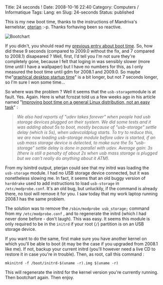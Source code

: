 Title: 24 seconds !
Date: 2008-10-16 22:40
Category: Computers / Informatique
Tags:
Lang: en
Slug: 24-seconds
Status: published

This is my new boot time, thanks to the instructions of Mandriva's kernelstar,
[pterjan](http://fasmz.org/%7Epterjan/blog/) :-p. Thanks forhaving been so
reactive.

![Bootchart]({static}/media/mandriva/bootchart-2009.0-no-usb-storage.png)

If you didn't, you should read my [previous entry about boot
time](/post/2008/10/14/What-happened-to-my-boot-time-dude). So, how did these 9
seconds (compared to 2009.0 without the fix, and 7 compared to 2008.1)
disapeared ? Well, first, I'd tell you I'm not sure they're completely gone,
because I felt that loging in was sensibly slower (more time until I have a
wallpaper) but I have no numbers for this, as I only measured the boot time
until gdm for 2008.1 and 2009.0. So maybe the"[graphical desktop startup
time](http://blog.crozat.net/2008/09/improving-boot-time-on-general-linux.html)"
is a bit longer, but not 7 seconds longer, so I'm sure I won some time...

So where was the problem ? Well it seems that the `usb-storage`module is at
fault. Yes. Again. Here is what fcrozat told us a few weeks ago in his article
named "[Improving boot time on a general Linux distribution, not an easy
task](http://blog.crozat.net/2008/09/improving-boot-time-on-general-linux.html)"
:

> *We also had reports of "udev takes forever" when people had usb storage
> devices plugged on their system. We did some tests and it was adding about 5s
> to boot, mostly because of "usb-storage" settle delay (which is 5s), when
> udevcoldplug starts. To try to reduce this, we are now loading usb-storage
> module before udev is started, if an usb mass storage device is detected, to
> make sure the 5s "usb-storage" settle delay is done in parallel with udev.
> Average gain: 3s (there is still a penalty of about 2s when usb mass storage
> is plugged but we can't really do anything about it ATM).*

From my lsinitrd output, pterjan could see that my initrd was loading the
`usb-storage` module. I had no USB storage device connected, but it was
nonetheless slowing me. In fact, it seems that an old buggy version of
`harddrake` used to add instructions to load `usb-storage` in
`/etc/modprobe.conf`. It's an old bug, but unluckily, if the command is already
there, no tool will remove it for you. I saw today that my work laptop running
2008.1 has the same problem.

The solution was to remove the `/sbin/modprobe usb_storage;` command from my
`/etc/modprobe.conf` , and to regenerate the initrd (which I had never done
before - don't laugh). This was easy. It seems this module is only required to
be in the `initrd` if your root (`/`) partition is on an USB storage device.

If you want to do the same, first make sure you have another kernel on which
you'll be able to boot (it may be the case if you upgraded from 2008.1 like
me). If not, backup your current initrd (you'll however need a live CD to
restore it in case you're in trouble). Then, as root, call this command :

`mkinitrd -f /boot/initrd-$(uname -r).img $(uname -r)`

This will regenerate the initrd for the kernel version you're currently
running.  Then bootchart again. Then enjoy.
